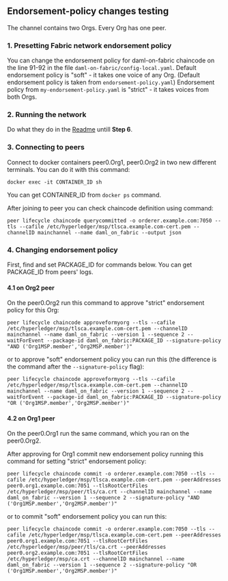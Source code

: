 ## Endorsement-policy changes testing

The channel contains two Orgs. Every Org has one peer.

### 1. Presetting Fabric network endorsement policy

You can change the endorsement policy for daml-on-fabric chaincode on the line 91-92 in the file `daml-on-fabric/config-local.yaml`. Default endorsement policy is "soft" - it takes one voice of any Org. (Default endorsement policy  is taken from `endorsement-policy.yaml`) Endorsement policy from `my-endorsement-policy.yaml` is "strict" - it takes voices from both Orgs.

### 2. Running the network

Do what they do in the [Readme](https://github.com/digital-asset/daml-on-fabric#running-java-quick-start-against-daml-on-fabric) untill **Step 6**.

### 3. Connecting to peers

Connect to docker containers peer0.Org1, peer0.Org2 in two new different terminals.
You can do it with this command:
```
docker exec -it CONTAINER_ID sh
```
You can get CONTAINER_ID from `docker ps` command.

After joining to peer you can check chaincode definition using command:
```
peer lifecycle chaincode querycommitted -o orderer.example.com:7050 --tls --cafile /etc/hyperledger/msp/tlsca.example.com-cert.pem --channelID mainchannel --name daml_on_fabric --output json
```

### 4. Changing endorsement policy

First, find and set PACKAGE_ID for commands below. You can get PACKAGE_ID from peers' logs.

#### 4.1 on Org2 peer

On the peer0.Org2 run this command to approve "strict" endorsement policy for this Org:
```
peer lifecycle chaincode approveformyorg --tls --cafile /etc/hyperledger/msp/tlsca.example.com-cert.pem --channelID mainchannel --name daml_on_fabric --version 1 --sequence 2 --waitForEvent --package-id daml_on_fabric:PACKAGE_ID --signature-policy "AND ('Org1MSP.member','Org2MSP.member')"
```
or to approve "soft" endorsement policy you can run this (the difference is the command after the `--signature-policy` flag):
```
peer lifecycle chaincode approveformyorg --tls --cafile /etc/hyperledger/msp/tlsca.example.com-cert.pem --channelID mainchannel --name daml_on_fabric --version 1 --sequence 2 --waitForEvent --package-id daml_on_fabric:PACKAGE_ID --signature-policy "OR ('Org1MSP.member','Org2MSP.member')"
```

#### 4.2 on Org1 peer

On the peer0.Org1 run the same command, which you ran on the peer0.Org2.

After approving for Org1 commit new endorsement policy running this command for setting "strict" endorsement policy:
```
peer lifecycle chaincode commit -o orderer.example.com:7050 --tls --cafile /etc/hyperledger/msp/tlsca.example.com-cert.pem --peerAddresses peer0.org1.example.com:7051 --tlsRootCertFiles /etc/hyperledger/msp/peer/tls/ca.crt --channelID mainchannel --name daml_on_fabric --version 1 --sequence 2 --signature-policy "AND ('Org1MSP.member','Org2MSP.member')"

```
or to commit "soft" endorsement policy you can run this:
```
peer lifecycle chaincode commit -o orderer.example.com:7050 --tls --cafile /etc/hyperledger/msp/tlsca.example.com-cert.pem --peerAddresses peer0.org1.example.com:7051 --tlsRootCertFiles /etc/hyperledger/msp/peer/tls/ca.crt --peerAddresses peer0.org2.example.com:7051 --tlsRootCertFiles /etc/hyperledger/msp/ca.crt --channelID mainchannel --name daml_on_fabric --version 1 --sequence 2 --signature-policy "OR ('Org1MSP.member','Org2MSP.member')"
```
